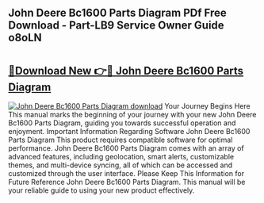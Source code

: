 ## John Deere Bc1600 Parts Diagram PDf Free Download - Part-LB9 Service Owner Guide o8oLN

# <h2><a href="http://dfhn713.blite.top/?on=John+Deere+Bc1600+Parts+Diagram">🔗Download New 👉🔴 John Deere Bc1600 Parts Diagram</a></h2>

[![John Deere Bc1600 Parts Diagram download](https://i.imgur.com/lujVjoI.png)](http://dfhn713.blite.top/?on=John+Deere+Bc1600+Parts+Diagram)
Your Journey Begins Here This manual marks the beginning of your journey with your new John Deere Bc1600 Parts Diagram, guiding you towards successful operation and enjoyment. Important Information Regarding Software John Deere Bc1600 Parts Diagram This product requires compatible software for optimal performance. John Deere Bc1600 Parts Diagram comes with an array of advanced features, including geolocation, smart alerts, customizable themes, and multi-device syncing, all of which can be accessed and customized through the user interface. Please Keep This Information for Future Reference John Deere Bc1600 Parts Diagram. This manual will be your reliable guide to using your new product effectively.
